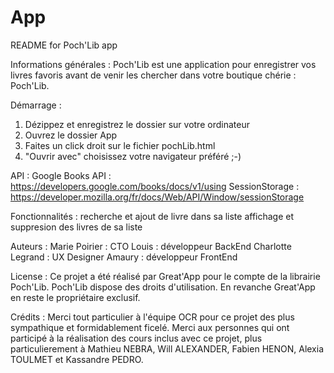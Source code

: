 # App

README for Poch'Lib app

Informations générales : 
Poch'Lib est une application pour enregistrer vos livres favoris avant de venir les chercher dans votre boutique chérie : Poch'Lib. 

Démarrage :
1. Dézippez et enregistrez le dossier sur votre ordinateur
2. Ouvrez le dossier App
3. Faites un click droit sur le fichier pochLib.html
4. "Ouvrir avec" choisissez votre navigateur préféré ;-)

API :
Google Books API : https://developers.google.com/books/docs/v1/using
SessionStorage : https://developer.mozilla.org/fr/docs/Web/API/Window/sessionStorage

Fonctionnalités :
recherche et ajout de livre dans sa liste
affichage et suppresion des livres de sa liste

Auteurs :
Marie Poirier : CTO
Louis : développeur BackEnd
Charlotte Legrand : UX Designer
Amaury : développeur FrontEnd

License : 
Ce projet a été réalisé par Great'App pour le compte de la librairie Poch'Lib. Poch'Lib dispose des droits d'utilisation. En revanche Great'App en reste le propriétaire exclusif.

Crédits :
Merci tout particulier à l'équipe OCR pour ce projet des plus sympathique et formidablement ficelé. Merci aux personnes qui ont participé à la réalisation des cours inclus avec ce projet, plus particulierement à Mathieu NEBRA, Will ALEXANDER, Fabien HENON, Alexia TOULMET et Kassandre PEDRO.
